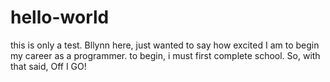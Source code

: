 # hello-world
this is only a test.<break>
Bllynn here, just wanted to say how excited I am to begin my career as a programmer.  to begin, i must first complete school.  So, with that said, Off I GO!
